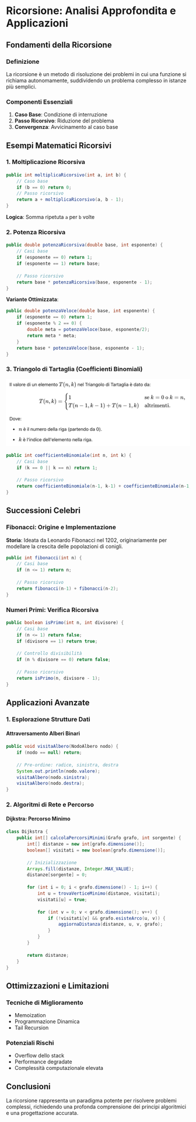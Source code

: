 # Ricorsione: Analisi Approfondita e Applicazioni

## Fondamenti della Ricorsione

### Definizione
La ricorsione è un metodo di risoluzione dei problemi in cui una funzione si richiama autonomamente, suddividendo un problema complesso in istanze più semplici.

### Componenti Essenziali
1. **Caso Base**: Condizione di interruzione
2. **Passo Ricorsivo**: Riduzione del problema
3. **Convergenza**: Avvicinamento al caso base

## Esempi Matematici Ricorsivi

### 1. Moltiplicazione Ricorsiva
```java
public int moltiplicaRicorsivo(int a, int b) {
    // Caso base
    if (b == 0) return 0;
    // Passo ricorsivo
    return a + moltiplicaRicorsivo(a, b - 1);
}
```
**Logica**: Somma ripetuta `a` per `b` volte

### 2. Potenza Ricorsiva
```java
public double potenzaRicorsiva(double base, int esponente) {
    // Casi base
    if (esponente == 0) return 1;
    if (esponente == 1) return base;
    
    // Passo ricorsivo
    return base * potenzaRicorsiva(base, esponente - 1);
}
```
**Variante Ottimizzata**:
```java
public double potenzaVeloce(double base, int esponente) {
    if (esponente == 0) return 1;
    if (esponente % 2 == 0) {
        double meta = potenzaVeloce(base, esponente/2);
        return meta * meta;
    }
    return base * potenzaVeloce(base, esponente - 1);
}
```

### 3. Triangolo di Tartaglia (Coefficienti Binomiali)

![](img/tartaglia.png)

```java
public int coefficienteBinomiale(int n, int k) {
    // Casi base
    if (k == 0 || k == n) return 1;
    
    // Passo ricorsivo
    return coefficienteBinomiale(n-1, k-1) + coefficienteBinomiale(n-1, k);
}
```

## Successioni Celebri

### Fibonacci: Origine e Implementazione
**Storia**: Ideata da Leonardo Fibonacci nel 1202, originariamente per modellare la crescita delle popolazioni di conigli.

```java
public int fibonacci(int n) {
    // Casi base
    if (n <= 1) return n;
    
    // Passo ricorsivo
    return fibonacci(n-1) + fibonacci(n-2);
}
```

### Numeri Primi: Verifica Ricorsiva
```java
public boolean isPrimo(int n, int divisore) {
    // Casi base
    if (n <= 1) return false;
    if (divisore == 1) return true;
    
    // Controllo divisibilità
    if (n % divisore == 0) return false;
    
    // Passo ricorsivo
    return isPrimo(n, divisore - 1);
}
```

## Applicazioni Avanzate

### 1. Esplorazione Strutture Dati
#### Attraversamento Alberi Binari
```java
public void visitaAlbero(NodoAlbero nodo) {
    if (nodo == null) return;
    
    // Pre-ordine: radice, sinistra, destra
    System.out.println(nodo.valore);
    visitaAlbero(nodo.sinistra);
    visitaAlbero(nodo.destra);
}
```

### 2. Algoritmi di Rete e Percorso

#### Dijkstra: Percorso Minimo
```java
class Dijkstra {
    public int[] calcolaPercorsiMinimi(Grafo grafo, int sorgente) {
        int[] distanze = new int[grafo.dimensione()];
        boolean[] visitati = new boolean[grafo.dimensione()];
        
        // Inizializzazione
        Arrays.fill(distanze, Integer.MAX_VALUE);
        distanze[sorgente] = 0;
        
        for (int i = 0; i < grafo.dimensione() - 1; i++) {
            int u = trovaVerticeMinimo(distanze, visitati);
            visitati[u] = true;
            
            for (int v = 0; v < grafo.dimensione(); v++) {
                if (!visitati[v] && grafo.esisteArco(u, v)) {
                    aggiornaDistanza(distanze, u, v, grafo);
                }
            }
        }
        
        return distanze;
    }
}
```

## Ottimizzazioni e Limitazioni

### Tecniche di Miglioramento
- Memoization
- Programmazione Dinamica
- Tail Recursion

### Potenziali Rischi
- Overflow dello stack
- Performance degradate
- Complessità computazionale elevata

## Conclusioni

La ricorsione rappresenta un paradigma potente per risolvere problemi complessi, richiedendo una profonda comprensione dei principi algoritmici e una progettazione accurata.